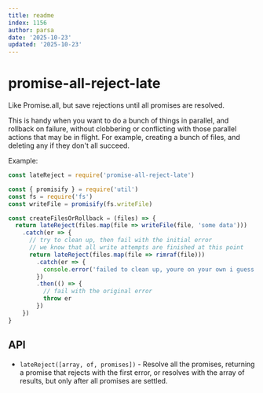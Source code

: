 ```yaml
---
title: readme
index: 1156
author: parsa
date: '2025-10-23'
updated: '2025-10-23'
---
```

# promise-all-reject-late

Like Promise.all, but save rejections until all promises are resolved.

This is handy when you want to do a bunch of things in parallel, and
rollback on failure, without clobbering or conflicting with those parallel
actions that may be in flight.  For example, creating a bunch of files,
and deleting any if they don't all succeed.

Example:

```js
const lateReject = require('promise-all-reject-late')

const { promisify } = require('util')
const fs = require('fs')
const writeFile = promisify(fs.writeFile)

const createFilesOrRollback = (files) => {
  return lateReject(files.map(file => writeFile(file, 'some data')))
    .catch(er => {
      // try to clean up, then fail with the initial error
      // we know that all write attempts are finished at this point
      return lateReject(files.map(file => rimraf(file)))
        .catch(er => {
          console.error('failed to clean up, youre on your own i guess', er)
        })
        .then(() => {
          // fail with the original error
          throw er
        })
    })
}
```

## API

* `lateReject([array, of, promises])` - Resolve all the promises,
  returning a promise that rejects with the first error, or resolves with
  the array of results, but only after all promises are settled.
